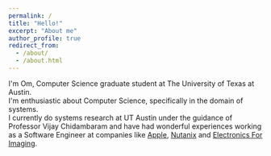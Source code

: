 ```yaml
---
permalink: /
title: "Hello!"
excerpt: "About me"
author_profile: true
redirect_from: 
  - /about/
  - /about.html
---
```


I'm Om, Computer Science graduate student at The University of Texas at Austin.  
I'm enthusiastic about Computer Science, specifically in the domain of systems.  
I currently do systems research at UT Austin under the guidance of Professor Vijay Chidambaram and have had wonderful experiences working as a Software  Engineer at companies like [Apple](https://en.wikipedia.org/wiki/Apple_Inc.), [Nutanix](https://en.wikipedia.org/wiki/Nutanix) and [Electronics For Imaging](https://en.wikipedia.org/wiki/Electronics_for_Imaging).
